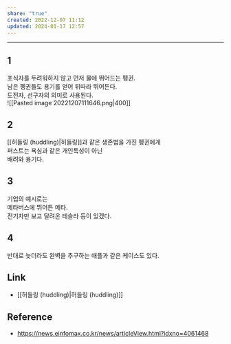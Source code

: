 ```yaml
---
share: "true"
created: 2022-12-07 11:12
updated: 2024-01-17 12:57
---
```


---

## 1

포식자를 두려워하지 않고 먼저 물에 뛰어드는 펭귄.  
남은 펭귄들도 용기를 얻어 뒤따라 뛰어든다.  
도전자, 선구자의 의미로 사용된다.  
![[Pasted image 20221207111646.png|400]]

## 2

[[허들링 (huddling)|허들링]]과 같은 생존법을 가진 펭귄에게  
퍼스트는 욕심과 같은 개인특성이 아닌  
배려와 용기다.


## 3

기업의 예시로는  
메타버스에 뛰어든 메타.  
전기차만 보고 달려온 테슬라 등이 있겠다.

## 4

반대로 늦더라도 완벽을 추구하는 애플과 같은 케이스도 있다.



## Link
- [[허들링 (huddling)|허들링 (huddling)]]


## Reference
- https://news.einfomax.co.kr/news/articleView.html?idxno=4061468